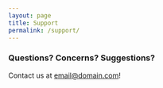 ```yaml
---
layout: page
title: Support
permalink: /support/
---
```


### Questions? Concerns? Suggestions?

Contact us at [email@domain.com](mailto:email@domain.com)!
